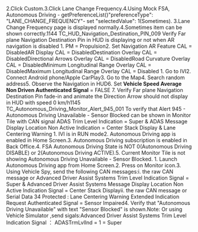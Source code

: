 2.Click Custom.3.Click Lane Change Frequency.4.Using Mock FSA, Autonomous Driving - getPreferenceList()"preferenceType": "LANE_CHANGE_FREQUENCY"- set "selectedValue": 1(Sometimes). 3.Lane Change Frequency page is displayed normally.4.Sometimes item can be shown correctly.1144 TC_HUD_Navigation_Destination_PIN_009 Verify Far plane Navigation Destination Pin in HUD is displaying or not when AR navigation is disabled 1. PM = Propulsion2. Set Navigation AR Feature CAL = DisabledAR Display CAL = DisabledDestination Overlay CAL = DisabledDirectional Arrows Overlay CAL = DisabledRoad Curvature Overlay CAL = DisabledMinimum Longitudinal Range Overlay CAL = DisabledMaximum Longitudinal Range Overlay CAL = Disabled 1. Go to IVI2. Connect Android phone/Apple CarPlay3. Go to the Map4. Search random address5. Observe the Navigation in HUD6. Set **Vehicle Speed Average Non Driven Authenticated Signal** = FALSE 7. Verify Far plane Navigation Destination Pin fade-in and animate the Direction Arrow should not display in HUD with speed 0 km/h1145 TC_Autonomous_Driving_Monitor_Alert_945_001 To verify that Alert 945 - Autonomous Driving Unavailable - Sensor Blocked can be shown in Monitor Tile with CAN signal ADAS Trim Level Indication = Super & ADAS Message Display Location Non Active Indication = Center Stack Display & Lane Centering Warning 1. IVI is in RUN mode2. Autonomous Driving app is enabled in Home Screen.3. Autonomous Driving subscription is enabled in Back Office.4. FSA Autonomous Driving State is NOT 0(Autonomous Driving DISABLE) or 2(Autonomous Driving ACTIVE).5. Current Monitor Tile is not showing Autonomous Driving Unavailable - Sensor Blocked. 1. Launch Autonomous Driving app from Home Screen.2. Press on Monitor icon.3. Using Vehicle Spy, send the following CAN messages:i. the raw CAN message or Advanced Driver Assist Systems Trim Level Indication Signal = Super & Advanced Driver Assist Systems Message Display Location Non Active Indication Signal = Center Stack Displayii. the raw CAN message or Serial Data 34 Protected : Lane Centering Warning Extended Indication Request Authenticated Signal = Sensor Impaired4. Verify that "Autonomous Driving Unavailable" with text "Sensor Blocked" is shown.Note: Or using Vehicle Simulator ,send sigals:Advanced Driver Assist Systems Trim Level Indication Signal ： ADASTrmLvlInd = 1 = Super